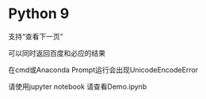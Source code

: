 # Python 9

支持“查看下一页”

可以同时返回百度和必应的结果

在cmd或Anaconda Prompt运行会出现UnicodeEncodeError

请使用jupyter notebook
请查看Demo.ipynb

